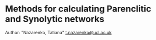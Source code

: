 # Methods for calculating Parenclitic and Synolytic networks

Author: "Nazarenko, Tatiana" <t.nazarenko@ucl.ac.uk>
